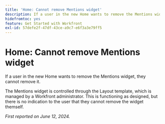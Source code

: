 ```yaml
---
title: 'Home: Cannot remove Mentions widget'
description: If a user in the new Home wants to remove the Mentions widget, they cannot remove it.
hidefromtoc: yes
feature: Get Started with Workfront
exl-id: 57defe2f-47df-43ce-a9c7-e6f3a3e79ff5
---
```

# Home: Cannot remove Mentions widget

<!--valid issue; won't fix-->

If a user in the new Home wants to remove the Mentions widget, they cannot remove it.

The Mentions widget is controlled through the Layout template, which is managed by a Workfront administrator. This is functioning as designed, but there is no indication to the user that they cannot remove the widget themself. 

_First reported on June 12, 2024._
